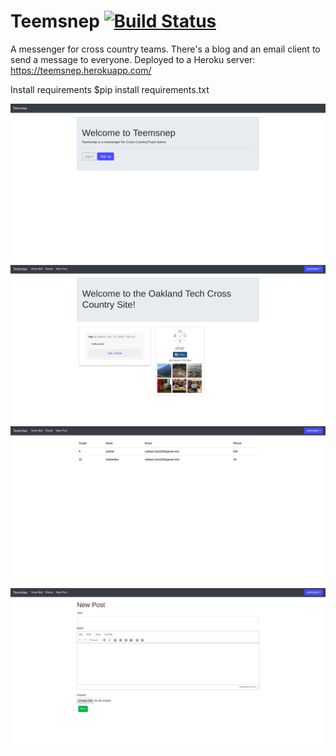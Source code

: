 # Teemsnep [![Build Status](https://travis-ci.org/Nathanllee1/teemsnep.svg?branch=master)](https://travis-ci.org/Nathanllee1/teemclap)

A messenger for cross country teams.  There's a blog and an email client to send a message to everyone.  Deployed to a Heroku server: https://teemsnep.herokuapp.com/ 

Install requirements
$pip install requirements.txt


![Alt text](teemsnep.png)
![Alt text](home.png)
![Alt text](roster.png)
![Alt text](post.png)
